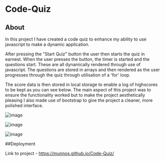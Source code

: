 # Code-Quiz

## About

In this project I have created a code quiz to enhance my ability to use javascript to make a dynamic application.

After pressing the "Start Quiz" button the user then starts the quiz in earnest.
When the user presses the button, the timer is started and the questions start. 
These are all dynamically rendered through use of javascript. The questions are stored in arrays and then rendered as the user progresses through the quiz through 
utilisation of a 'for' loop.

The score data is then stored in local storage to enable a log of highscores to be kept as you can see below. 
The main aspect of this project was to ensure the functionality worked
but to make the project aesthetically pleasing I also made use of bootstrap to give the project a cleaner, more polished interface.

![image](https://user-images.githubusercontent.com/88617634/181592408-1737ea34-df07-4c10-bb7c-98baeed2b071.png)

![image](https://user-images.githubusercontent.com/88617634/181592549-0b6f2a54-3eee-4110-9eed-de403cd6413d.png)

![image](https://user-images.githubusercontent.com/88617634/181592802-7709f8b2-1ad4-4f21-b78e-73925434158a.png)






##Deployment

Link to project - https://munnos.github.io/Code-Quiz/
